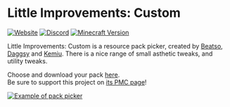 # Little Improvements: Custom
[![Website](https://img.shields.io/website?down_color=critical&up_color=success&url=https%3A%2F%2Fwww.littleimprovements-custom.tk%2F)](https://www.littleimprovements-custom.tk/)
[![Discord](https://img.shields.io/discord/738126248194211960?color=success)](https://discord.gg/bNcZjFe)
[![Minecraft Version](https://img.shields.io/badge/minecraft-1.16.x-success)](https://www.littleimprovements-custom.tk/)

Little Improvements: Custom is a resource pack picker, created by [Beatso](https://www.beatso.tk/), [Daggsy](https://www.planetminecraft.com/member/daggsy/) and [Kemiu](https://www.planetminecraft.com/member/kemiu/). There is a nice range of small asthetic tweaks, and utility tweaks.

Choose and download your pack [here](https://www.littleimprovements-custom.tk/).\
Be sure to support this project on [its PMC page](https://www.planetminecraft.com/texture-pack/little-improvements-custom/)!

[![Example of pack picker](https://user-images.githubusercontent.com/56277964/99318912-765e8280-281d-11eb-88b6-d6cb32d74bda.png)](https://www.littleimprovements-custom.tk/)
